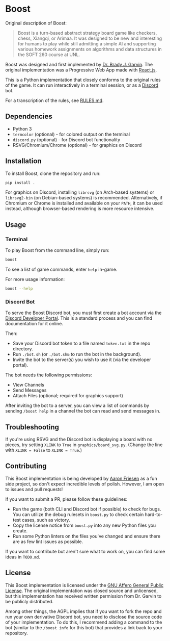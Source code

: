 # Boost

Original description of Boost:

> Boost is a turn-based abstract strategy board game like checkers, chess, Xiangqi, or Arimaa.
> It was designed to be new and interesting for humans to play while still admitting a simple AI and supporting various homework assignments on algorithms and data structures in the SOFT 260 course at UNL.

Boost was designed and first implemented by [Dr. Brady J. Garvin](https://cse.unl.edu/~bgarvin).
The original implementation was a Progressive Web App made with [React.js](https://reactjs.org/).

This is a Python implementation that closely conforms to the original rules of the game.
It can run interactively in a terminal session, or as a [Discord](https://discord.com) bot.

For a transcription of the rules, see [RULES.md](RULES.md).

## Dependencies

- Python 3
- `termcolor` (optional) - for colored output on the terminal
- `discord.py` (optional) - for Discord bot functionality
- RSVG/Chromium/Chrome (optional) - for graphics on Discord

## Installation

To install Boost, clone the repository and run:

```sh
pip install .
```

For graphics on Discord, installing `librsvg` (on Arch-based systems) or `librsvg2-bin` (on Debian-based systems) is recommended.
Alternatively, if Chromium or Chrome is installed and available on your `PATH`, it can be used instead, although browser-based rendering is more resource intensive.

## Usage

### Terminal

To play Boost from the command line, simply run:

```sh
boost
```

To see a list of game commands, enter `help` in-game.

For more usage information:

```sh
boost --help
```

### Discord Bot

To serve the Boost Discord bot, you must first create a bot account via the [Discord Developer Portal](https://discord.com/developers/applications).
This is a standard process and you can find documentation for it online.

Then:

- Save your Discord bot token to a file named `token.txt` in the repo directory.
- Run `./bot.sh` (or `./bot.sh&` to run the bot in the background).
- Invite the bot to the server(s) you wish to use it (via the developer portal).

The bot needs the following permissions:

- View Channels
- Send Messages
- Attach Files (optional; required for graphics support)

After inviting the bot to a server, you can view a list of commands by sending `/boost help` in a channel the bot can read and send messages in.

## Troubleshooting

If you're using RSVG and the Discord bot is displaying a board with no pieces, try setting `XLINK` to `True` in `graphics/board_svg.py`.
(Change the line with `XLINK = False` to `XLINK = True`.)

## Contributing

This Boost implementation is being developed by [Aaron Friesen](https://maugrift.com) as a fun side project, so don't expect incredible levels of polish.
However, I am open to issues and pull requests!

If you want to submit a PR, please follow these guidelines:

- Run the game (both CLI and Discord bot if possible) to check for bugs.
  You can utilize the debug rulesets in `boost.py` to check certain hard-to-test cases, such as victory.
- Copy the license notice from `boost.py` into any new Python files you create.
- Run some Python linters on the files you've changed and ensure there are as few lint issues as possible.

If you want to contribute but aren't sure what to work on, you can find some ideas in `TODO.md`.

## License

This Boost implementation is licensed under the [GNU Affero General Public License](https://www.gnu.org/licenses/agpl-3.0.en.html).
The original implementation was closed source and unlicensed, but this implementation has received written permission from Dr. Garvin to be publicly distributed.

Among other things, the AGPL implies that if you want to fork the repo and run your own derivative Discord bot, you need to disclose the source code of your implementation.
To do this, I recommend adding a command to the bot (similar to the `/boost info` for this bot) that provides a link back to your repository.
